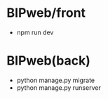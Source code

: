 # BIPweb/front 
- npm run dev
# BIPweb(back)
- python manage.py migrate
- python manage.py runserver
